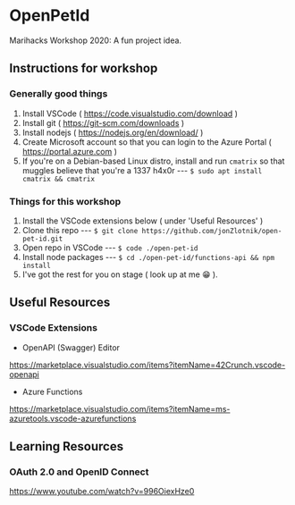 # OpenPetId
Marihacks Workshop 2020: A fun project idea.

## Instructions for workshop

### Generally good things

1. Install VSCode ( https://code.visualstudio.com/download )
1. Install git ( https://git-scm.com/downloads )
1. Install nodejs ( https://nodejs.org/en/download/ )
1. Create Microsoft account so that you can login to the Azure Portal ( https://portal.azure.com )
1. If you're on a Debian-based Linux distro, install and run `cmatrix` so that muggles believe that you're a 1337 h4x0r --- `$ sudo apt install cmatrix && cmatrix`

### Things for this workshop

1. Install the VSCode extensions below ( under 'Useful Resources' )
1. Clone this repo --- `$ git clone https://github.com/jonZlotnik/open-pet-id.git` 
1. Open repo in VSCode --- `$ code ./open-pet-id` 
1. Install node packages --- `$ cd ./open-pet-id/functions-api && npm install`
1. I've got the rest for you on stage ( look up at me 😁 ).


## Useful Resources

### VSCode Extensions

- OpenAPI (Swagger) Editor

https://marketplace.visualstudio.com/items?itemName=42Crunch.vscode-openapi

- Azure Functions

https://marketplace.visualstudio.com/items?itemName=ms-azuretools.vscode-azurefunctions


## Learning Resources

### OAuth 2.0 and OpenID Connect

https://www.youtube.com/watch?v=996OiexHze0